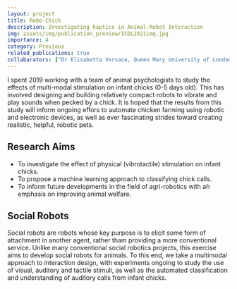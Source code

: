 ```yaml
---
layout: project
title: Robo-Chick
description: Investigating haptics in Animal-Robot Interaction
img: assets/img/publication_preview/ICDL2021img.jpg
importance: 4
category: Previous
related_publications: true
collabarators: ["Dr Elisabetta Versace, Queen Mary University of London", "Dr Lorenzo Jamone, Queen Mary University of London", "Dr Shuge Wang, Queen Mary University of London"]
---
```


I spent 2019 working with a team of animal psychologists to study the effects of multi-modal stimulation on infant chicks (0-5 days old). This has involved designing and building relatively compact robots to vibrate and play sounds when pecked by a chick. It is hoped that the results from this study will inform ongoing effors to automate chicken farming using robotic and electronic devices, as well as ever fascinating strides toward creating realistic, helpful, robotic pets.


## Research Aims

- To investigate the effect of physical (vibrotactile) stimulation on infant chicks.
- To propose a machine learning approach to classifying chick calls.
- To inform future developments in the field of agri-robotics with ah emphasis on improving animal welfare.


## Social Robots

Social robots are robots whose key purpose is to elicit some form of attachment in another agent, rather tham providing a more conventional service. Unlike many conventional social robotics projects, this exercise aims to develop social robots for animals. To this end, we take a multimodal approach to interaction design, with experiments ongoing to study the use of visual, auditory and tactile stimuli, as well as the automated classification and understanding of auditory calls from infant chicks.